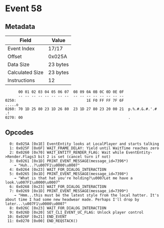 # Event 58

## Metadata

| Field           | Value    |
|-----------------|----------|
| Event Index     | 17/17    |
| Offset          | 0x025A   |
| Data Size       | 23 bytes |
| Calculated Size | 23 bytes |
| Instructions    | 12       |

```
      00 01 02 03 04 05 06 07  08 09 0A 0B 0C 0D 0E 0F
      -- -- -- -- -- -- -- --  -- -- -- -- -- -- -- --
0250:                                1E F0 FF FF 7F 6F            .....o
0260: 70 1D 25 80 23 1D 26 80  23 1D 27 80 23 20 00 21  p.%.#.&.#.'.# .!
0270: 00                                                .               
```

## Opcodes

```
  0: 0x025A [0x1E] EventEntity looks at LocalPlayer and starts talking
  1: 0x025F [0x6F] WAIT_FRAME_DELAY: Yield until WaitTime reaches zero
  2: 0x0260 [0x70] WAIT_ENTITY_RENDER_FLAG: Wait while EventEntity->Render.Flags3 bit 2 is set (cancel turn if not)
  3: 0x0261 [0x1D] PRINT_EVENT_MESSAGE(message_id=7396*)
    → "Huh...?\u007F1\u0000\u0007"
  4: 0x0264 [0x23] WAIT_FOR_DIALOG_INTERACTION
  5: 0x0265 [0x1D] PRINT_EVENT_MESSAGE(message_id=7398*)
    → "What is that hat you're holding?\u0007Let me have a look.\u007F1\u0000\u0007"
  6: 0x0268 [0x23] WAIT_FOR_DIALOG_INTERACTION
  7: 0x0269 [0x1D] PRINT_EVENT_MESSAGE(message_id=7399*)
    → "Hmm...this must be the latest style from the local hatter. It's about time I had some new headwear made. Perhaps I'll drop by later...\u007F1\u0000\u0007"
  8: 0x026C [0x23] WAIT_FOR_DIALOG_INTERACTION
  9: 0x026D [0x20] SET_CLI_EVENT_UC_FLAG: Unlock player control
 10: 0x026F [0x21] END_EVENT
 11: 0x0270 [0x00] END_REQSTACK()
```
